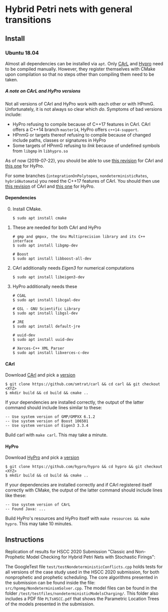 # Hybrid Petri nets with general transitions

## Install

### Ubuntu 18.04

Almost all dependencies can be installed via `apt`. Only [CArL](https://smtrat.github.io/carl/) and
[Hypro](https://hypro.github.io/hypro/html/) need to be compiled manually. However, they register themselves with CMake
upon compilation so that no steps other than compiling them need to be taken. 

##### A note on CArL and HyPro versions
Not all versions of CArl and HyPro work with each other or with HPnmG. Unfortunately, it is not always so clear which
*do*. Symptoms of bad versions include:
- HyPro refusing to compile because of C++17 features in CArl. CArl offers a C++14 branch `master14`, HyPro offers
  `c++14-support`.
- HPnmG or targets thereof refusing to compile because of changed include paths, classes or signatures in HyPro
- Some targets of HPnmG refusing to *link* because of undefined symbols from `libgmp` in `libhypro.so`

As of now (2019-07-22), you should be able to use [this revision](https://github.com/smtrat/carl/commit/ace90eb5daad)
for CArl and [this one](https://github.com/hypro/hypro/commit/9d26f57b5f62) for HyPro.

For some branches (`integrationOnPolytopes`, `nondeterministicRates`, `hybridAutomata`) you need the C++17 features of CArl. You should then use [this revision](https://github.com/smtrat/carl/commit/112ab9ffec0ce2252aec641c72905771c4729223) of CArl and [this one](https://github.com/hypro/hypro/commit/0754e84580dc0da450e809698f176a02e18bee25) for HyPro.

#### Dependencies
0. Install CMake.
   ```
   $ sudo apt install cmake
   ```
1. These are needed for both CArl and HyPro
   ```
   # gmp and gmpxx, the Gnu Multiprecision library and its C++ interface
   $ sudo apt install libgmp-dev

   # Boost
   $ sudo apt install libboost-all-dev
   ```
2. CArl additionally needs *Eigen3* for numerical computations
   ```
   $ sudo apt install libeigen3-dev
   ```
3. HyPro additionally needs these
   ```
   # CGAL
   $ sudo apt install libcgal-dev

   # GSL - GNU Scientific Library
   $ sudo apt install libgsl-dev

   # JRE
   $ sudo apt install default-jre

   # uuid-dev
   $ sudo apt install uuid-dev

   # Xerces-C++ XML Parser
   $ sudo apt install libxerces-c-dev
   ```

#### CArl
Download [CArl](https://github.com/smtrat/carl) and pick a [version](#a-note-on-carl-and-hypro-versions)
```
$ git clone https://github.com/smtrat/carl && cd carl && git checkout <XYZ>
$ mkdir build && cd build && cmake ..
```
If your dependencies are installed correctly, the output of the latter
command should include lines similar to these:
```
-- Use system version of GMP/GMPXX 6.1.2
-- Use system version of Boost 106501
-- Use system version of Eigen3 3.3.4

```
Build carl with `make carl`. This may take a minute.

#### HyPro
Download [HyPro](https://github.com/hypro/hypro) and pick a [version](#a-note-on-carl-and-hypro-versions)
```
$ git clone https://github.com/hypro/hypro && cd hypro && git checkout <XYZ>
$ mkdir build && cd build && cmake ..
```
If your dependencies are installed correctly and if CArl registered itself correctly with CMake, the output of the
latter command should include lines like these:
```
-- Use system version of CArL
-- Found Java: ...
```
Build HyPro's resources and HyPro itself with `make resources && make hypro`. This may take 10 minutes.

## Instructions

Replication of results for HSCC 2020 Submission "Classic and Non-Prophetic Model Checking for Hybrid Petri Nets with Stochastic Firings":

The GoogleTest file `test/testNondeterministicConflicts.cpp` holds tests for all versions of the case study used in the HSCC 2020 submission, for both nonprophetic and prophetic scheduling. The core algorithms presented in the submission can be found inside the file: `src/hpnmg/NondeterminismSolver.cpp`.
The model files can be found in the folder `/test/testfiles/nondeterministicModelsCharging/`. This folder also includes a PDF file `PLTsHSCC.pdf` that shows the Parametric Location Trees of the models presented in the submission.



